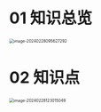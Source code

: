 # 01 知识总览

<img src="https://cvp.oss-cn-shanghai.aliyuncs.com/picgo/202402280956351.png" alt="image-20240228095627292" style="zoom:50%;" />



# 02 知识点

<img src="https://cvp.oss-cn-shanghai.aliyuncs.com/picgo/202402281230252.png" alt="image-20240228123015049" style="zoom:50%;" />